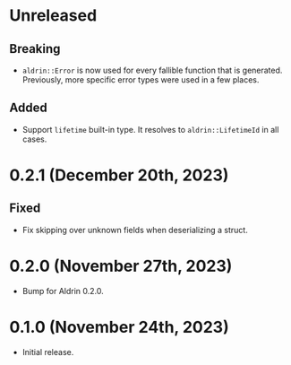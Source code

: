 # Unreleased

## Breaking

- `aldrin::Error` is now used for every fallible function that is generated. Previously, more
  specific error types were used in a few places.

## Added

- Support `lifetime` built-in type. It resolves to `aldrin::LifetimeId` in all cases.


# 0.2.1 (December 20th, 2023)

## Fixed

- Fix skipping over unknown fields when deserializing a struct.


# 0.2.0 (November 27th, 2023)

- Bump for Aldrin 0.2.0.


# 0.1.0 (November 24th, 2023)

- Initial release.
